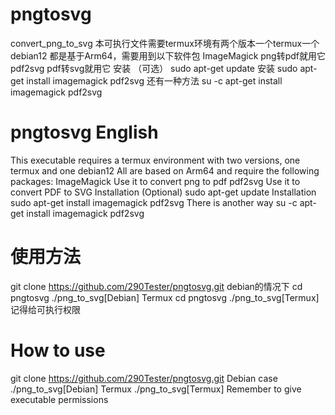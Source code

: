 
# pngtosvg
convert_png_to_svg
本可执行文件需要termux环境有两个版本一个termux一个debian12
都是基于Arm64，需要用到以下软件包
ImageMagick
png转pdf就用它
pdf2svg
pdf转svg就用它
安装
（可选）
sudo apt-get update
安装
sudo apt-get install imagemagick pdf2svg
还有一种方法
su -c apt-get install imagemagick pdf2svg
# pngtosvg English
This executable requires a termux environment with two versions, one termux and one debian12
All are based on Arm64 and require the following packages:
ImageMagick
Use it to convert png to pdf
pdf2svg
Use it to convert PDF to SVG
Installation
(Optional)
sudo apt-get update
Installation
sudo apt-get install imagemagick pdf2svg
There is another way
su -c apt-get install imagemagick pdf2svg
# 使用方法
git clone https://github.com/290Tester/pngtosvg.git
debian的情况下
cd pngtosvg
./png_to_svg[Debian]
Termux
cd pngtosvg
./png_to_svg[Termux]
记得给可执行权限
# How to use
git clone https://github.com/290Tester/pngtosvg.git
Debian case
./png_to_svg[Debian]
Termux
./png_to_svg[Termux]
Remember to give executable permissions

